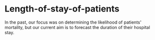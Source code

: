 # Length-of-stay-of-patients
In the past, our focus was on determining the likelihood of patients' mortality, but our current aim is to forecast the duration of their hospital stay.
